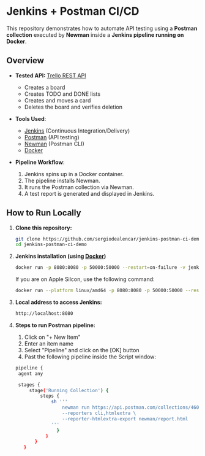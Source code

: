 # Jenkins + Postman CI/CD

This repository demonstrates how to automate API testing using a **Postman collection** executed by **Newman** inside a **Jenkins pipeline running on Docker**.

## Overview

- **Tested API:** [Trello REST API  ](https://developer.atlassian.com/cloud/trello/rest/api-group-actions/#api-group-actions)
  - Creates a board
  - Creates TODO and DONE lists
  - Creates and moves a card
  - Deletes the board and verifies deletion

- **Tools Used**:
  - [Jenkins](https://www.jenkins.io/) (Continuous Integration/Delivery)
  - [Postman](https://www.postman.com/) (API testing)
  - [Newman](https://www.npmjs.com/package/newman) (Postman CLI)
  - [Docker](https://www.docker.com/products/docker-desktop)

- **Pipeline Workflow**:
  1. Jenkins spins up in a Docker container.
  2. The pipeline installs Newman.
  3. It runs the Postman collection via Newman.
  4. A test report is generated and displayed in Jenkins.
 
  ##

## How to Run Locally

1. **Clone this repository:**
   ```bash
   git clone https://github.com/sergiodealencar/jenkins-postman-ci-demo.git
   cd jenkins-postman-ci-demo
   ```

2. **Jenkins installation (using [Docker](https://www.docker.com/products/docker-desktop))**
   ```bash
   docker run -p 8080:8080 -p 50000:50000 --restart=on-failure -v jenkins_home:/var/jenkins_home --env JAVA_OPTS="-Dfile.encoding=UTF8" vdespa/jenkins-postman
   ```

   If you are on Apple Silcon, use the following command:
   ```bash
   docker run --platform linux/amd64 -p 8080:8080 -p 50000:50000 --restart=on-failure -v jenkins_home:/var/jenkins_home --env JAVA_OPTS="-Dfile.encoding=UTF8" vdespa/jenkins-postman
   ```
   
3. **Local address to access Jenkins:**
   ```bash
   http://localhost:8080
   ```
   
4. **Steps to run Postman pipeline:**
   1. Click on "+ New Item"
   2. Enter an item name
   3. Select "Pipeline" and click on the [OK] button
   4. Past the following pipeline inside the Script window:
      
  
   ```bash
   pipeline {
    agent any

    stages {
        stage('Running Collection') {
            steps {
                sh '''
                    newman run https://api.postman.com/collections/46008687-2486952c-da6a-4f29-a6fc-d8de420e4b94?access_key=PMAT-01K3Y0YPXV81AEPN1R9WD98695 \
                    --reporters cli,htmlextra \
                    --reporter-htmlextra-export newman/report.html
                '''
                  }
              }
          }
      }
     ```
   
   
